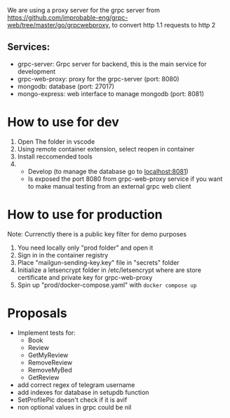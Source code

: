 We are using a proxy server for the grpc server from https://github.com/improbable-eng/grpc-web/tree/master/go/grpcwebproxy, to convert http 1.1 requests to http 2

## Services:
- grpc-server: Grpc server for backend, this is the main service for development
- grpc-web-proxy: proxy for the grpc-server (port: 8080)
- mongodb: database (port: 27017)
- mongo-express: web interface to manage mongodb (port: 8081)
# How to use for dev
1. Open The folder in vscode
2. Using remote container extension, select reopen in container
3. Install reccomended tools
4. 
    - Develop (to manage the database go to [localhost:8081](localhost:8081))
    - Is exposed the port 8080 from grpc-web-proxy service if you want to make manual testing from an external grpc web client
# How to use for production
Note: Currenctly there is a public key filter for demo purposes
1. You need locally only "prod folder" and open it
2. Sign in in the container registry
3. Place "mailgun-sending-key.key" file in "secrets" folder
4. Initialize a letsencrypt folder in /etc/letsencrypt where are store certificate and private key for grpc-web-proxy
5. Spin up "prod/docker-compose.yaml" with `docker compose up`

# Proposals
- Implement tests for:
    - Book
    - Review
    - GetMyReview
    - RemoveReview
    - RemoveMyBed
    - GetReview
- add correct regex of telegram username
- add indexes for database in setupdb function
- SetProfilePic doesn't check if it is avif
- non optional values in grpc could be nil
